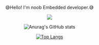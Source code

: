 <div align="center">

😅Hello! I'm noob Embedded developer.😅
  
<a href="http://velog.io/@98euijae"><img src="https://img.shields.io/badge/velog-gray?style=flat-square&logo=velog&logoColor=white"/></a>

![Anurag's GitHub stats](https://github-readme-stats.vercel.app/api?username=98euijae&show_icons=true&theme=graywhite&include_orgs=true)
  
[![Top Langs](https://github-readme-stats.vercel.app/api/top-langs/?username=98euijae&theme=graywhite&role=OWNER,ORGANIZATION_MEMBER)](https://github.com/98euijae/github-readme-stats)

</div>
